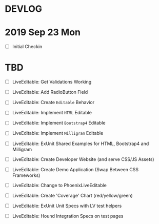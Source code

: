 # DEVLOG

# 2019 Sep 23 Mon

- [ ] Initial Checkin

# TBD

- [ ] LiveEditable: Get Validations Working
- [ ] LiveEditable: Add RadioButton Field
- [ ] LiveEditable: Create `Editable` Behavior
- [ ] LiveEditable: Implement `HTML` Editable 
- [ ] LiveEditable: Implement `Bootstrap4` Editable 
- [ ] LiveEditable: Implement `Milligram` Editable 
- [ ] LiveEditable: ExUnit Shared Examples for HTML, Bootstrap4 and Milligram
- [ ] LiveEditable: Create Developer Website (and serve CSS/JS Assets)
- [ ] LiveEditable: Create Demo Application (Swap Between CSS Frameworks)
- [ ] LiveEditable: Change to PhoenixLiveEditable
- [ ] LiveEditable: Create 'Coverage' Chart (red/yellow/green)
- [ ] LiveEditable: ExUnit Unit Specs with LV test helpers
- [ ] LiveEditable: Hound Integration Specs on test pages


